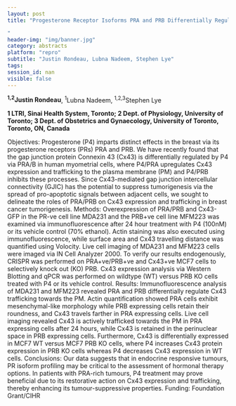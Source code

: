 ```yaml
---
layout: post
title: "Progesterone Receptor Isoforms PRA and PRB Differentially Regulate Connexin 43 Expression and Intracellular Distribution in Breast Cancer Cells

"
header-img: "img/banner.jpg"
category: abstracts
platform: "repro"
subtitle: "Justin Rondeau, Lubna Nadeem, Stephen Lye"
tags: 
session_id: nan
visible: false
---
```

**<sup>1,2</sup>Justin Rondeau**, <sup>1</sup>Lubna Nadeem, <sup>1,2,3</sup>Stephen Lye

__1 LTRI, Sinai Health System, Toronto; 2 Dept. of Physiology, University of Toronto; 3 Dept. of Obstetrics and Gynaecology, University of Toronto, Toronto, ON, Canada__

Objectives:
Progesterone (P4) imparts distinct effects in the breast via its progesterone receptors (PRs) PRA and PRB. We have recently found that the gap junction protein Connexin 43 (Cx43) is differentially regulated by P4 via PRA/B in human myometrial cells, where P4/PRA upregulates Cx43 expression and trafficking to the plasma membrane (PM) and P4/PRB inhibits these processes. Since Cx43-mediated gap junction intercellular connectivity (GJIC) has the potential to suppress tumorigenesis via the spread of pro-apoptotic signals between adjacent cells, we sought to delineate the roles of PRA/PRB on Cx43 expression and trafficking in breast cancer tumorigenesis. 
Methods:
Overexpression of PRA/PRB and Cx43-GFP in the PR-ve cell line MDA231 and the PRB+ve cell line MFM223 was examined via immunofluorescence after 24 hour treatment with P4 (100nM) or its vehicle control (70% ethanol). Actin staining was also executed using immunofluorescence, while surface area and Cx43 travelling distance was quantified using Volocity. Live cell imaging of MDA231 and MFM223 cells were imaged via IN Cell Analyzer 2000. To verify our results endogenously, CRISPR was performed on PRA+ve/PRB+ve and Cx43+ve MCF7 cells to selectively knock out (KO) PRB. Cx43 expression analysis via Western Blotting and qPCR was performed on wildtype (WT) versus PRB KO cells treated with P4 or its vehicle control. 
Results:
Immunofluorescence analysis of MDA231 and MFM223 revealed PRA and PRB differentially regulate Cx43 trafficking towards the PM. Actin quantification showed PRA cells exhibit mesenchymal-like morphology while PRB expressing cells retain their roundness, and Cx43 travels farther in PRA expressing cells. Live cell imaging revealed Cx43 is actively trafficked towards the PM in PRA expressing cells after 24 hours, while Cx43 is retained in the perinuclear space in PRB expressing cells. Furthermore, Cx43 is differentially expressed in MCF7 WT versus MCF7 PRB KO cells, where P4 increases Cx43 protein expression in PRB KO cells whereas P4 decreases Cx43 expression in WT cells.
Conclusions:
Our data suggests that in endocrine responsive tumours, PR isoform profiling may be critical to the assessment of hormonal therapy options. In patients with PRA-rich tumours, P4 treatment may prove beneficial due to its restorative action on Cx43 expression and trafficking, thereby enhancing its tumour-suppressive properties. 
Funding:
Foundation Grant/CIHR
